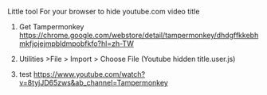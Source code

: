 Little tool For your browser to hide youtube.com video title

1. Get Tampermonkey https://chrome.google.com/webstore/detail/tampermonkey/dhdgffkkebhmkfjojejmpbldmpobfkfo?hl=zh-TW

2. Utilities >File > Import > Choose File (Youtube hidden title.user.js)



3. test
https://www.youtube.com/watch?v=8tyjJD65zws&ab_channel=Tampermonkey

